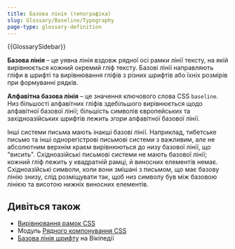 ```yaml
---
title: Базова лінія (типографіка)
slug: Glossary/Baseline/Typography
page-type: glossary-definition
---
```


{{GlossarySidebar}}

**Базова лінія** – це уявна лінія вздовж рядної осі рамки лінії тексту, на якій вирівнюється кожний окремий гліф тексту. Базові лінії направляють гліфи в шрифті та вирівнювання гліфів з різних шрифтів або їхніх розмірів при формуванні рядків.

**Алфавітна базова лінія** – це значення ключового слова CSS `baseline`. Низ більшості алфавітних гліфів здебільшого вирівнюється щодо алфавітної базової лінії; більшість символів європейських та західноазійських шрифтів лежить _згори_ алфавітної базової лінії.

Інші системи письма мають інакші базові лінії. Наприклад, тибетське письмо та інші однорегістрові письмові системи з важливим, але не абсолютним верхнім краєм вирівнюються до низу базової лінії, що "висить". Східноазійські письмові системи не мають базової лінії; кожний гліф лежить у квадратній рамці, й виносних елементів немає. Східноазійські символи, коли вони змішані з письмом, що має базову лінію знизу, слід розміщувати так, щоб низ символу був між базовою лінією та висотою нижніх виносних елементів.

## Дивіться також

- [Вирівнювання рамок CSS](/uk/docs/Web/CSS/CSS_box_alignment#typy-vyrivniuvannia)
- Модуль [Рядного компонування CSS](/uk/docs/Web/CSS/CSS_inline_layout)
- [Базова лінія шрифту](https://uk.wikipedia.org/wiki/%D0%91%D0%B0%D0%B7%D0%BE%D0%B2%D0%B0_%D0%BB%D1%96%D0%BD%D1%96%D1%8F_%D1%88%D1%80%D0%B8%D1%84%D1%82%D1%83) на Вікіпедії
